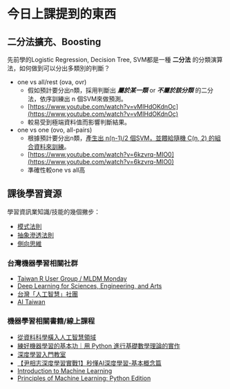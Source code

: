# 今日上課提到的東西

## 二分法擴充、Boosting

先前學的Logistic Regression, Decision Tree, SVM都是一種 **二分法** 的分類演算法，如何做到可以分出多類別的判斷？

- one vs all/rest (ova, ovr)
  - 假如預計要分出n類，採用判斷出 _**屬於某一類**_ or _**不屬於該分類**_ 的二分法，依序訓練出 n 個SVM來做預測。
  - [https://www.youtube.com/watch?v=vMIHdOKdnOc](https://www.youtube.com/watch?v=vMIHdOKdnOc)
  - 較易受到極端資料值而影響判斷結果。
- one vs one (ovo, all-pairs)
  - 根據預計要分出n類，[產生出 n(n-1)/2 個SVM，並餵給隨機 C(n, 2) 的組合資料來訓練](https://www.quora.com/Whats-an-intuitive-explanation-of-one-versus-one-classification-for-support-vector-machines)。
  - [https://www.youtube.com/watch?v=6kzvrq-MIO0](https://www.youtube.com/watch?v=6kzvrq-MIO0)
  - 準確性較one vs all高

## 課後學習資源

學習資訊業知識/技能的幾個撇步：

- [模式法則](https://www.facebook.com/startupgrouphk/photos/a.889982791077653/1491460334263226)
- [抽象滲透法則](http://local.joelonsoftware.com/wiki/The_Joel_on_Software_Translation_Project:%E6%8A%BD%E8%B1%A1%E6%BB%B2%E6%BC%8F%E6%B3%95%E5%89%87)
- [側向思維](https://wiki.mbalib.com/zh-tw/%E5%88%9B%E9%80%A0%E6%80%A7%E6%80%9D%E7%BB%B4)

### 台灣機器學習相關社群

- [Taiwan R User Group / MLDM Monday](https://www.meetup.com/Taiwan-R/)
- [Deep Learning for Sciences, Engineering, and Arts](https://www.meetup.com/Deep-Learning-for-Sciences-Engineering-and-Arts/)
- [台灣「人工智慧」社團](https://www.facebook.com/groups/Taiwan.AI.Group)
- [AI Taiwan](https://www.facebook.com/groups/AI4Taiwan)

### 機器學習相關書籍/線上課程

- [從資料科學橫入人工智慧領域](https://www.tenlong.com.tw/products/9789865003159)
- [練好機器學習的基本功｜用 Python 進行基礎數學理論的實作](https://www.tenlong.com.tw/products/9789864768981)
- [深度學習入門教室](天ttps://www.tenlong.com.tw/products/9789862357156)
- [【尹相志深度學習實戰1】秒懂AI深度學習-基本概念篇](https://www.tibame.com/course/493)
- [Introduction to Machine Learning](https://developers.google.com/machine-learning/crash-course/ml-intro)
- [Principles of Machine Learning: Python Edition](https://www.edx.org/course/principles-of-machine-learning-python-edition-3)
